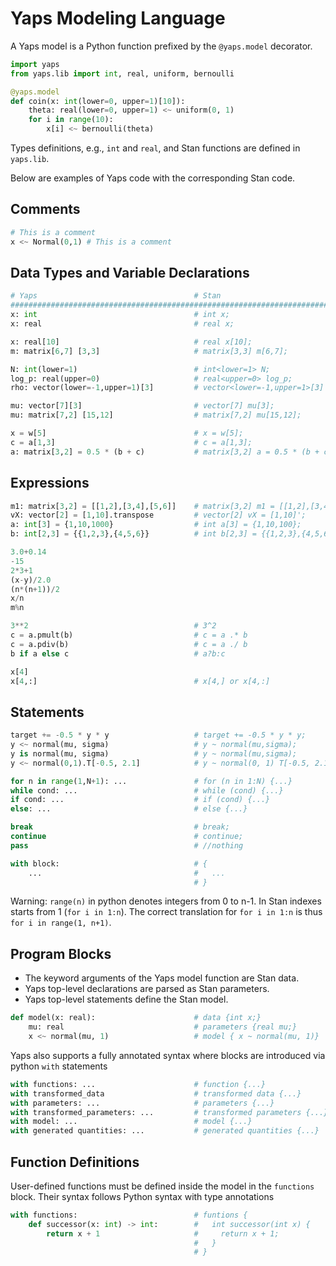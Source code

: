 # Yaps Modeling Language

A Yaps model is a Python function prefixed by the `@yaps.model` decorator.

```python
import yaps
from yaps.lib import int, real, uniform, bernoulli

@yaps.model
def coin(x: int(lower=0, upper=1)[10]):
    theta: real(lower=0, upper=1) <~ uniform(0, 1)
    for i in range(10):
        x[i] <~ bernoulli(theta)
```

Types definitions, e.g., `int` and `real`, and Stan functions are defined in `yaps.lib`.

Below are examples of Yaps code with the corresponding Stan code.

## Comments

```python
# This is a comment
x <~ Normal(0,1) # This is a comment
```

## Data Types and Variable Declarations

```python
# Yaps                                   # Stan
############################################################################
x: int                                   # int x;
x: real                                  # real x;

x: real[10]                              # real x[10];
m: matrix[6,7] [3,3]                     # matrix[3,3] m[6,7];

N: int(lower=1)                          # int<lower=1> N;
log_p: real(upper=0)                     # real<upper=0> log_p;
rho: vector(lower=-1,upper=1)[3]         # vector<lower=-1,upper=1>[3] rho;

mu: vector[7][3]                         # vector[7] mu[3];
mu: matrix[7,2] [15,12]                  # matrix[7,2] mu[15,12];

x = w[5]                                 # x = w[5];
c = a[1,3]                               # c = a[1,3];
a: matrix[3,2] = 0.5 * (b + c)           # matrix[3,2] a = 0.5 * (b + c);
```

## Expressions

```python
m1: matrix[3,2] = [[1,2],[3,4],[5,6]]    # matrix[3,2] m1 = [[1,2],[3,4],[5,6]];
vX: vector[2] = [1,10].transpose         # vector[2] vX = [1,10]';
a: int[3] = {1,10,1000}                  # int a[3] = {1,10,100};
b: int[2,3] = {{1,2,3},{4,5,6}}          # int b[2,3] = {{1,2,3},{4,5,6}};

3.0+0.14
-15
2*3+1
(x-y)/2.0
(n*(n+1))/2
x/n
m%n

3**2                                     # 3^2
c = a.pmult(b)                           # c = a .* b
c = a.pdiv(b)                            # c = a ./ b
b if a else c                            # a?b:c

x[4]
x[4,:]                                   # x[4,] or x[4,:]
```

## Statements

```python
target += -0.5 * y * y                   # target += -0.5 * y * y;
y <~ normal(mu, sigma)                   # y ~ normal(mu,sigma);
y is normal(mu, sigma)                   # y ~ normal(mu,sigma);
y <~ normal(0,1).T[-0.5, 2.1]            # y ~ normal(0, 1) T[-0.5, 2.1];

for n in range(1,N+1): ...               # for (n in 1:N) {...}
while cond: ...                          # while (cond) {...}
if cond: ...                             # if (cond) {...}
else: ...                                # else {...}

break                                    # break;
continue                                 # continue;
pass                                     # //nothing

with block:                              # {
    ...                                  #   ...
                                         # }
```

Warning: `range(n)` in python denotes integers from 0 to n-1.
In Stan indexes starts from 1 (`for i in 1:n`).
The correct translation for `for i in 1:n` is thus `for i in range(1, n+1)`.

## Program Blocks

- The keyword arguments of the Yaps model function are Stan data.
- Yaps top-level declarations are parsed as Stan parameters.
- Yaps top-level statements define the Stan model.

```python
def model(x: real):                      # data {int x;}
    mu: real                             # parameters {real mu;}
    x <~ normal(mu, 1)                   # model { x ~ normal(mu, 1)}
```

Yaps also supports a fully annotated syntax where blocks are introduced via python `with` statements

```python
with functions: ...                      # function {...}
with transformed_data                    # transformed data {...}
with parameters: ...                     # parameters {...}
with transformed_parameters: ...         # transformed parameters {...}
with model: ...                          # model {...}
with generated quantities: ...           # generated quantities {...}
```

## Function Definitions

User-defined functions must be defined inside the model in the `functions` block. Their syntax follows Python syntax with type annotations

```python
with functions:                          # funtions {
    def successor(x: int) -> int:        #   int successor(int x) {
        return x + 1                     #     return x + 1;
                                         #   }
                                         # }
```
